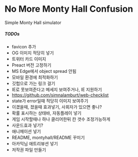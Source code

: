 No More Monty Hall Confusion
========
Simple Monty Hall simulator

##### TODOs
- favicon 추가
- OG 이미지 적당히 넣기 <meta property="og:image" content="">
- 트위터 카드 이미지 <meta name="twitter:image" content="">
- Preact 버전 고정하기
- MS Edge에서 object spread 안됨
- 모바일 환경에 최적화하기
- 깃헙으로 가는 링크 걸기
- IE로 못보여준다고 메세지 보여주거나, IE 지원하기
- https://github.com/simnalamburt/web-checklist
- state가 error일때 적당히 이미지 보여주기
- 이겼을때, 졌을때 효과넣기, 사회자가 있으면 좋나?
- 확률 표시하는 상태바, 자동플레이 넣기
- 게임 시작할때나 하나 클리어한뒤 칸 갯수 조정가능하게
- 사운드효과 넣기?
- 애니메이션 넣기
- README, montyhall/README 꾸미기
- 아카믹님 애트리뷰션 넣기
- 저작권 파일 만들기
